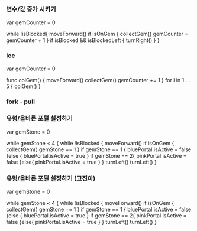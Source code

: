 ### 변수/값 증가 시키기

var gemCounter = 0

while !isBlocked{
    moveForward()
    if isOnGem {
        collectGem()
        gemCounter = gemCounter + 1
    }
    if isBlocked && isBlockedLeft {
        turnRight()
    }
}

### lee
var gemCounter = 0

func colGem() {
    moveForward()
    collectGem()
    gemCounter += 1
}
for i in 1 ... 5 {
    colGem()
}


### fork - pull


### 유형/올바른 포털 설정하기

var gemStone = 0

while gemStone < 4 {
    while !isBlocked {
        moveForward()
        if isOnGem {
            collectGem()
            gemStone += 1
        }
        if gemStone == 1 {
            bluePortal.isActive = false 
        }else {
            bluePortal.isActive = true
        }
        if gemStone == 2{
            pinkPortal.isActive = false
        }else{
            pinkPortal.isActive = true
        }
    }
    turnLeft()
    turnLeft()
}

### 유형/올바른 포털 설정하기 (고진아)

var gemStone = 0

while gemStone < 4 {
    while !isBlocked {
        moveForward()
        if isOnGem {
            collectGem()
            gemStone += 1
        }
        if gemStone == 1 {
            bluePortal.isActive = false 
        }else {
            bluePortal.isActive = true
        }
        if gemStone == 2{
            pinkPortal.isActive = false
        }else{
            pinkPortal.isActive = true
        }
    }
    turnLeft()
    turnLeft()
}

